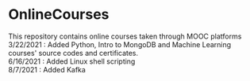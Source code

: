 # OnlineCourses
This repository contains online courses taken through MOOC platforms  
3/22/2021 : Added Python, Intro to MongoDB and Machine Learning courses' source codes and certificates.  
6/16/2021 : Added Linux shell scripting  
8/7/2021 : Added Kafka  
